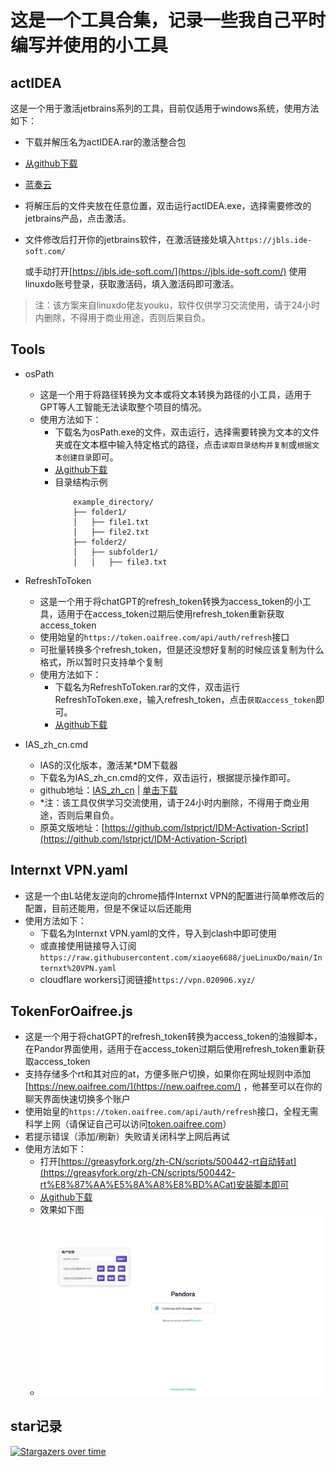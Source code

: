 # 这是一个工具合集，记录一些我自己平时编写并使用的小工具

## actIDEA

这是一个用于激活jetbrains系列的工具，目前仅适用于windows系统，使用方法如下：
- 下载并解压名为actIDEA.rar的激活整合包

- [从github下载](https://github.com/xiaoye6688/jueLinuxDo/releases/tag/v2.1.1)

- [蓝奏云](https://wwse.lanzoub.com/iSRoC299gpxa)

- 将解压后的文件夹放在任意位置，双击运行actIDEA.exe，选择需要修改的jetbrains产品，点击激活。

- 文件修改后打开你的jetbrains软件，在激活链接处填入`https://jbls.ide-soft.com/`

  或手动打开[https://jbls.ide-soft.com/](https://jbls.ide-soft.com/) 使用linuxdo账号登录，获取激活码，填入激活码即可激活。

> 注：该方案来自linuxdo佬友youku，软件仅供学习交流使用，请于24小时内删除，不得用于商业用途，否则后果自负。

## Tools
  - osPath
    - 这是一个用于将路径转换为文本或将文本转换为路径的小工具，适用于GPT等人工智能无法读取整个项目的情况。
    - 使用方法如下：
      - 下载名为osPath.exe的文件，双击运行，选择需要转换为文本的文件夹或在文本框中输入特定格式的路径，点击`读取目录结构并复制`或`根据文本创建目录`即可。
      - [从github下载](https://github.com/xiaoye6688/jueLinuxDo/releases/tag/osPath)
      - 目录结构示例
        ```
            example_directory/
            ├── folder1/
            │   ├── file1.txt
            │   ├── file2.txt
            ├── folder2/
            │   ├── subfolder1/
            │   │   ├── file3.txt
        ```
  - RefreshToToken
    - 这是一个用于将chatGPT的refresh_token转换为access_token的小工具，适用于在access_token过期后使用refresh_token重新获取access_token
    - 使用始皇的`https://token.oaifree.com/api/auth/refresh`接口
    - 可批量转换多个refresh_token，但是还没想好复制的时候应该复制为什么格式，所以暂时只支持单个复制
    - 使用方法如下：
      - 下载名为RefreshToToken.rar的文件，双击运行RefreshToToken.exe，输入refresh_token，点击`获取access_token`即可。
      - [从github下载](https://github.com/xiaoye6688/jueLinuxDo/releases/tag/Refresh_tokenToAccess_token)
  
  - IAS_zh_cn.cmd
    - IAS的汉化版本，激活某*DM下载器
    - 下载名为IAS_zh_cn.cmd的文件，双击运行，根据提示操作即可。
    - github地址：[IAS_zh_cn](https://github.com/xiaoye6688/jueLinuxDo/blob/main/Tools/IAS_zh_cn.cmd) | [单击下载](https://raw.githubusercontent.com/xiaoye6688/jueLinuxDo/refs/heads/main/Tools/IAS_zh_cn.cmd)
    - *注：该工具仅供学习交流使用，请于24小时内删除，不得用于商业用途，否则后果自负。
    - 原英文版地址：[https://github.com/lstprjct/IDM-Activation-Script](https://github.com/lstprjct/IDM-Activation-Script)

## Internxt VPN.yaml
  - 这是一个由L站佬友逆向的chrome插件Internxt VPN的配置进行简单修改后的配置，目前还能用，但是不保证以后还能用
  - 使用方法如下：
    - 下载名为Internxt VPN.yaml的文件，导入到clash中即可使用
    - 或直接使用链接导入订阅`https://raw.githubusercontent.com/xiaoye6688/jueLinuxDo/main/Internxt%20VPN.yaml`
    - cloudflare workers订阅链接`https://vpn.020906.xyz/`

## TokenForOaifree.js
  - 这是一个用于将chatGPT的refresh_token转换为access_token的油猴脚本，在Pandor界面使用，适用于在access_token过期后使用refresh_token重新获取access_token
  - 支持存储多个rt和其对应的at，方便多账户切换，如果你在网址规则中添加 [https://new.oaifree.com/](https://new.oaifree.com/) ，他甚至可以在你的聊天界面快速切换多个账户
  - 使用始皇的`https://token.oaifree.com/api/auth/refresh`接口，全程无需科学上网（请保证自己可以访问[token.oaifree.com](https://token.oaifree.com)）
  - 若提示错误（添加/刷新）失败请关闭科学上网后再试
  - 使用方法如下：
    - 打开[https://greasyfork.org/zh-CN/scripts/500442-rt自动转at](https://greasyfork.org/zh-CN/scripts/500442-rt%E8%87%AA%E5%8A%A8%E8%BD%ACat)安装脚本即可
    - [从github下载](https://github.com/xiaoye6688/jueLinuxDo/blob/main/linuxDo.js)
    - 效果如下图
    - <img src="img/TokenForOaifree.png" alt="效果图" style="zoom:67%;" />

## star记录
[![Stargazers over time](https://starchart.cc/xiaoye6688/jueLinuxDo.svg?variant=adaptive)](https://starchart.cc/xiaoye6688/jueLinuxDo)
